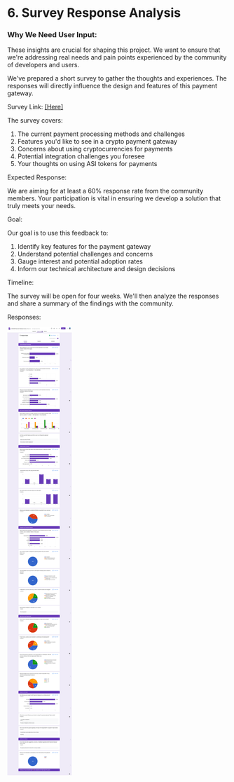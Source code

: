 # 6. Survey Response Analysis
### Why We Need User Input:

These insights are crucial for shaping this project. We want to ensure that we're addressing real needs and pain points experienced by the community of developers and users.

We've prepared a short survey to gather the thoughts and experiences. The responses will directly influence the design and features of this payment gateway.

Survey Link: [\[Here\]](https://docs.google.com/forms/d/e/1FAIpQLScebuUV6YiwbeWJnlvWim6Y_lZlcu_EsyS-cKieK0j9ZvIinw/viewform?pli=1&pli=1)

The survey covers:

1. The current payment processing methods and challenges
2. Features you'd like to see in a crypto payment gateway
3. Concerns about using cryptocurrencies for payments
4. Potential integration challenges you foresee
5. Your thoughts on using ASI tokens for payments

Expected Response:

We are aiming for at least a 60% response rate from the community members. Your participation is vital in ensuring we develop a solution that truly meets your needs.

Goal:

Our goal is to use this feedback to:

1. Identify key features for the payment gateway
2. Understand potential challenges and concerns
3. Gauge interest and potential adoption rates
4. Inform our technical architecture and design decisions

Timeline:

The survey will be open for four weeks. We'll then analyze the responses and share a summary of the findings with the community.

Responses:

![Responses](research_images/survey-responses.png)